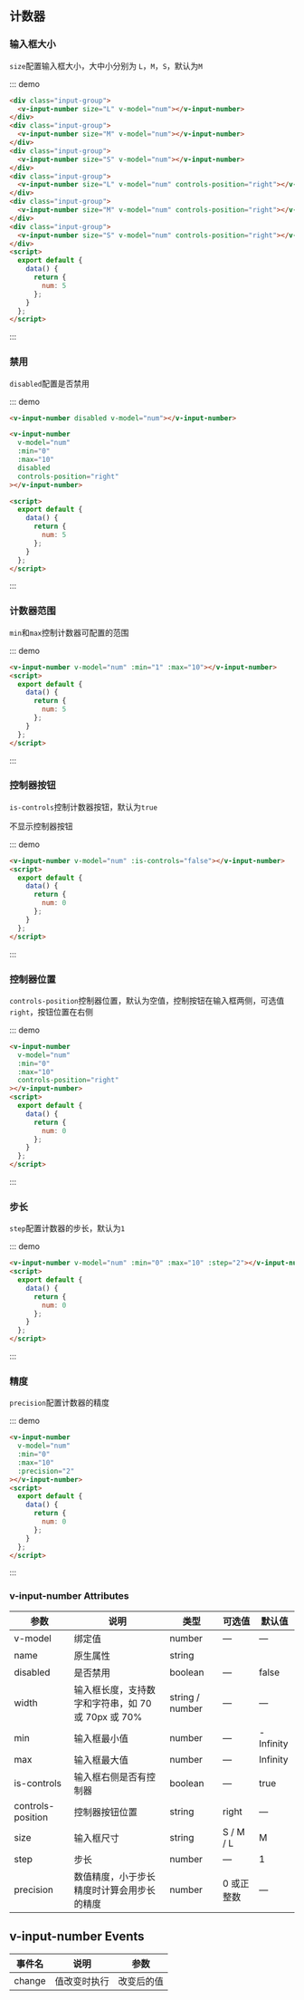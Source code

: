 ## 计数器

### 输入框大小

`size`配置输入框大小，大中小分别为 `L`，`M`，`S`，默认为`M`

::: demo

```html
<div class="input-group">
  <v-input-number size="L" v-model="num"></v-input-number>
</div>
<div class="input-group">
  <v-input-number size="M" v-model="num"></v-input-number>
</div>
<div class="input-group">
  <v-input-number size="S" v-model="num"></v-input-number>
</div>
<div class="input-group">
  <v-input-number size="L" v-model="num" controls-position="right"></v-input-number>
</div>
<div class="input-group">
  <v-input-number size="M" v-model="num" controls-position="right"></v-input-number>
</div>
<div class="input-group">
  <v-input-number size="S" v-model="num" controls-position="right"></v-input-number>
</div>
<script>
  export default {
    data() {
      return {
        num: 5
      };
    }
  };
</script>
```

:::

### 禁用

`disabled`配置是否禁用

::: demo

```html
<v-input-number disabled v-model="num"></v-input-number>

<v-input-number
  v-model="num"
  :min="0"
  :max="10"
  disabled
  controls-position="right"
></v-input-number>

<script>
  export default {
    data() {
      return {
        num: 5
      };
    }
  };
</script>
```

:::

### 计数器范围

`min`和`max`控制计数器可配置的范围

::: demo

```html
<v-input-number v-model="num" :min="1" :max="10"></v-input-number>
<script>
  export default {
    data() {
      return {
        num: 5
      };
    }
  };
</script>
```

:::

### 控制器按钮

`is-controls`控制计数器按钮，默认为`true`

不显示控制器按钮

::: demo

```html
<v-input-number v-model="num" :is-controls="false"></v-input-number>
<script>
  export default {
    data() {
      return {
        num: 0
      };
    }
  };
</script>
```

:::

### 控制器位置

`controls-position`控制器位置，默认为空值，控制按钮在输入框两侧，可选值`right`，按钮位置在右侧

::: demo

```html
<v-input-number
  v-model="num"
  :min="0"
  :max="10"
  controls-position="right"
></v-input-number>
<script>
  export default {
    data() {
      return {
        num: 0
      };
    }
  };
</script>
```

:::

### 步长

`step`配置计数器的步长，默认为`1`

::: demo

```html
<v-input-number v-model="num" :min="0" :max="10" :step="2"></v-input-number>
<script>
  export default {
    data() {
      return {
        num: 0
      };
    }
  };
</script>
```

:::

### 精度

`precision`配置计数器的精度

::: demo

```html
<v-input-number
  v-model="num"
  :min="0"
  :max="10"
  :precision="2"
></v-input-number>
<script>
  export default {
    data() {
      return {
        num: 0
      };
    }
  };
</script>
```

:::

### v-input-number Attributes

| 参数              | 说明                                               | 类型            | 可选值     | 默认值    |
| ----------------- | -------------------------------------------------- | --------------- | ---------- | --------- |
| v-model           | 绑定值                                             | number          | —          | —         |
| name              | 原生属性                                           | string          |            |           |
| disabled          | 是否禁用                                           | boolean         | —          | false     |
| width             | 输入框长度，支持数字和字符串，如 70 或 70px 或 70% | string / number | —          | —         |
| min               | 输入框最小值                                       | number          | —          | -Infinity |
| max               | 输入框最大值                                       | number          | —          | Infinity  |
| is-controls       | 输入框右侧是否有控制器                             | boolean         | —          | true      |
| controls-position | 控制器按钮位置                                     | string          | right      | —         |
| size              | 输入框尺寸                                         | string          | S / M / L  | M         |
| step              | 步长                                               | number          | —          | 1         |
| precision         | 数值精度，小于步长精度时计算会用步长的精度         | number          | 0 或正整数 | —         |

## v-input-number Events

| 事件名 | 说明         | 参数       |
| ------ | ------------ | ---------- |
| change | 值改变时执行 | 改变后的值 |
